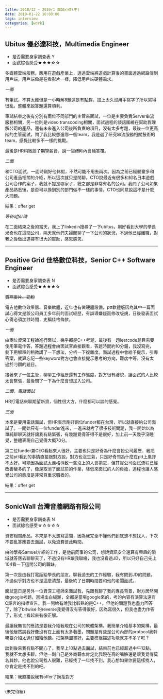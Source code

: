 ```yaml
---
title: 2018/12 ~ 2019/1 面試心得(中)
date: 2019-01-22 10:00:00
tags: interview
categories: [work]
---
```


## Ubitus 優必達科技，Multimedia Engineer

* 是否需要身家調查表 Y
* 面試綜合感受★★★☆☆

多媒體雲端服務，應用在遊戲產業上，透過雲端將遊戲計算後的畫面透過網路傳到用戶端，用戶端像是在看影片一樣，降低用戶端硬體需求。

*一面*

有筆試，不算太難但是一小時解8題還是有點趕，加上太久沒用手寫字了所以寫得很亂，整體來說答題還算順利。

筆試結束之後有分別有兩位不同部門的主管來面試，一位是主要負責Server串流服務相關，另一位則是video transcoding相關，面試過程的談話圍繞在幫助我理解公司的產品，還有未來進入公司後所負責的項目，沒有太多考題，最後一位更高階的主管面試，問了我比較想進哪一個team，我是選了研究串流服務相關技術的team，感覺比較多不一樣的挑戰。

最後是HR稍微談了期望薪資，說一個禮拜內會給答覆。

*二面*

和CTO面試，一面時剛好他休假，不然可能不用去兩次。因為之前已經聽蠻多和公司產品相關的介紹，所以這次就只是閒聊，CTO說最近有很多和知名日本遊戲公司合作的案子，我就不提是哪家了，總之都是非常有名的公司。我問了公司如果產品熟悉後，是否可以換到別的部門做不一樣的事情，CTO也同意說這不是什麼大問題。

結果：offer get

*等待offer時*

在二面結束之後的當天，我上了linkedin搜尋了一下ubitus，剛好看到大學的學長米奇也在這間公司，隔天就他們夫婦閒聊了一下公司的狀況，不過他已經離職，對我之後做出選擇有很大的幫助，感恩感恩。

---

## Positive Grid 佳格數位科技，Senior C++ Software Engineer

* 是否需要身家調查表 N
* 面試綜合感受★★★★☆

~~賣燕麥片、奶粉~~

電吉他數位效果器、音樂軟體，近年也有做硬體設備，ptt軟體版因為其中一篇面試心得文是該公司員工多年前的面試經歷，有誤導嫌疑而修改版規，日後發表面試心得必須加註時間，史稱佳格條款。

*一面*

由兩位資深工程師進行面試，幾乎都是C++考題，最後有一題leetcode題目需要使用筆電作答，答題過程會由面試官直接觀看，答題時間約10分鐘，我沒寫完，剩下用解釋的稍微講了一下想法，分析一下複雜度。面試過程中會給予提示，引導答案，就算忘記一些keyword對方也會直接提示思考的方向，難度中等，沒有太過於刁鑽的題目。

接著來了一位主管，聊聊工作經歷還有工作態度，對方很有禮貌，讓面試的人比較太會緊張，最後問了一下為什麼會想加入公司。

*二面，電話面試*

HR打電話來聊期望新資，個性很大方，什麼都可以談的感覺。

*三面*

本來是要用電話面試，但HR表示剛好兩位funder都在台灣，所以就直接約公司面試了。一開始只有一位funder進來，一進來就考了很多技術問題，我一開始以為單純聊聊天就好讓我有點緊張，有幾題覺得答得不是很好，加上前一天幾乎沒睡覺，整體表現自己覺得大概70分。

第二位funder兼CEO看起來人很好，主要也只是好奇為什麼會投公司履歷，我把之前ptt看到的事情直接跟對方說，對方也沒生氣，只是好奇問為什麼在ptt上風評不太好。可能因為面試太嚴格導致一些沒上的人會抱怨，但其實公司面試流程已經改善蠻多的了，像是取消了面試前的作業，降低來面試的人的負擔，過程也讓人感覺公司的態度是非常尊重求職者的。

結果：offer get

--- 

## SonicWall 台灣音牆網路有限公司

* 是否需要身家調查表 N
* 面試綜合感受☆☆☆☆☆

資安相關產品。本來是不太想寫這間，因為我完全不懂他們到底想不想找人，下次不要亂答應要去面試，以免浪費彼此時間。

由帥學長Samuel介紹的工作，是他前同事的公司，想說資訊安全還算有興趣的領域就答應去聊聊天了，不過沒有HR跟我聯絡，我也沒看過JD，所以只好自己先上104看一下這間公司的職缺。

第一次是由我打電話給學長的朋友，聊我過去的工作經驗，我有問到JD的問題，不過似乎對方也不是這麼清楚，最後約了日期時間要和他的老闆面試。

面試當日是另外一位資深工程師來面試我，先跟我聊了我的專長背景，對方居然開始google考題，當場出白板題，全都是當場google來的，考的內容有演算法還有C語言的指標宣告。我一開始有說我比較熟的是C++，但他的問題我也盡力回答了，除了bitwise 的reverse我覺得沒有答得很好，因為寫很久，但我也盡力作答了，形式上看起來有像正解。

最讓我無言的應該是要我介紹我現在公司的軟體架構，我簡單介紹基本的架構，最後他居然說我好像沒有在上面有太多著墨，問題是有些是公司內部的protocol我幹嘛要介紹太過仔細給他聽，把架構圖畫好，主要模組描述功能就差不多了吧 ? 

談到後來我有點不開心了，我早上10點過去面試，結束前也已經超過中午12點，我就不太想多聊，但他一副自己是外商薪水肯定比我現在高的嘴臉還是讓我覺得莫名其妙。他也說公司找人很難，已經找了一年找不到，我心想如果你要這樣找人，你肯定是找不到的吧。

結果：我直接說我有offer了婉拒對方


---

(未完待續)